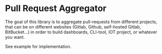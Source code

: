 # Pull Request Aggregator

The goal of this library is to aggregate pull-requests from different
projects, that can be on different websites (Gitlab, Github, self-hosted
Gitlab, BitBucket...) in order to build dashboards, CLI-tool, IOT project,
or whatever you want.

See example for implementation.